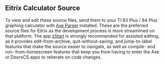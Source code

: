 ## Eitrix Calculator Source

To view and edit these source files, send them to your TI 83 Plus / 84 Plus
graphing calculator with [Axe Parser](http://www.ticalc.org/archives/files/fileinfo/456/45659.html) 
installed. These are the preferred source
files for Eitrix as the development process is more streamlined on that
platform. The app [zStart](http://www.ticalc.org/archives/files/fileinfo/429/42907.html)
is strongly recommended for assisted editing, as it
provides edit-from-archive, quit-without-saving, and jump-to-label features
that make the source easier to navigate, as well as compile- and run-
from-homescreen features that keep you from having to enter the Axe
or DoorsCS apps to reiterate on code changes.